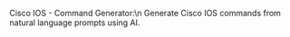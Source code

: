 Cisco IOS - Command Generator:\n
Generate Cisco IOS commands from natural language prompts using AI.
